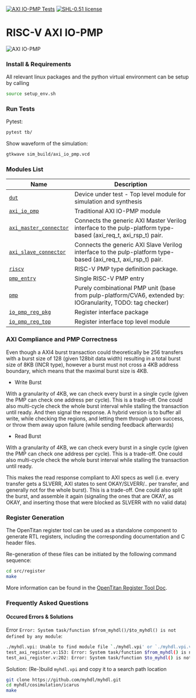 [![AXI IO-PMP Tests](https://github.com/andreaskuster/axi-io-pmp/actions/workflows/main.yml/badge.svg)](https://github.com/andreaskuster/axi-io-pmp/actions/workflows/main.yml)
[![SHL-0.51 license](https://img.shields.io/badge/license-SHL--0.51-green)](LICENSE) 

# RISC-V AXI IO-PMP 
![AXI IO-PMP](./media/axi_io_pmp_web.svg)

### Install & Requirements
All relevant linux packages and the python virtual environment can be setup by calling
```bash
source setup_env.sh
```

### Run Tests
Pytest:
```bash
pytest tb/
```

Show waveform of the simulation:
```bash
gtkwave sim_build/axi_io_pmp.vcd
```


### Modules List

| Name                                                            | Description |
|-----------------------------------------------------------------|-------------|
| [`dut`](src/dut.sv)                                             | Device under test - Top level module for simulation and synthesis           |
| [`axi_io_pmp`](src/axi_io_pmp.sv)                               | Traditional AXI IO-PMP module            |
| [`axi_master_connector`](src/connector/axi_master_connector.sv) | Connects the generic AXI Master Verilog interface to the pulp-platform type-based (axi_req_t, axi_rsp_t) pair.            |
| [`axi_slave_connector`](src/connector/axi_slave_connector.sv)   | Connects the generic AXI Slave Verilog interface to the pulp-platform type-based (axi_req_t, axi_rsp_t) pair.            |
| [`riscv`](src/pmp/include/riscv.sv)                             | RISC-V PMP type definition package.            |
| [`pmp_entry`](src/pmp/pmp_entry.sv)                             | Single RISC-V PMP entry            |
| [`pmp`](src/pmp/pmp.sv)                                         | Purely combinational PMP unit (base from pulp-platform/CVA6, extended by: IOGranularity, TODO: tag checker)            |
| [`io_pmp_reg_pkg`](src/register/io_pmp_reg_pkg.sv)              | Register interface package            |
| [`io_pmp_reg_top`](src/register/io_pmp_reg_top.sv)              | Register interface top level module            |


### AXI Compliance and PMP Correctness

Even though a AXI4 burst transaction could theoretically be 256 transfers with a burst size of 128 (given 128bit data width) resulting in a total burst size of 8KB (INCR type), however a burst must not cross a 4KB address boundary, which means that the maximal burst size is 4KB. 

- Write Burst

With a granularity of 4KB, we can check every burst in a single cycle (given the PMP can check one address per cycle). This is a trade-off. One could also multi-cycle check the whole burst interval while stalling the transaction until ready. And then signal the response. A hybrid version is to buffer all write, while checking the regions, and letting them through upon success, or throw them away upon failure (while sending feedback afterwards)

- Read Burst

With a granularity of 4KB, we can check every burst in a single cycle (given the PMP can check one address per cycle). This is a trade-off. One could also multi-cycle check the whole burst interval while stalling the transaction until ready.

This makes the read response compliant to AXI specs as well (i.e. every transfer gets a SLVERR, AXI states to sent OKAY/SLVERR/.. per transfer, and generally not for the whole burst). This is a trade-off. One could also split the burst, and assemble it again (signaling the ones that are OKAY, as OKAY, and inserting those that were blocked as SLVERR with no valid data)



### Register Generation
The OpenTitan register tool can be used as a standalone component to generate RTL registers, including the corresponding documentation and C header files.

Re-generation of these files can be initiated by the following command sequence:
```bash
cd src/register
make
```

More information can be found in the [OpenTitan Register Tool Doc](https://docs.opentitan.org/doc/rm/register_tool/).


### Frequently Asked Questions

#### Occured Errors & Solutions

Error `Error: System task/function $from_myhdl()/$to_myhdl() is not defined by any module`: 
```bash
./myhdl.vpi: Unable to find module file `./myhdl.vpi' or `./myhdl.vpi.vpl.vpi'.
test_axi_register.v:153: Error: System task/function $from_myhdl() is not defined by any module.
test_axi_register.v:202: Error: System task/function $to_myhdl() is not defined by any module.
```

Solution: (Re-)build `myhdl.vpi` and copy it to a search path location
```bash
git clone https://github.com/myhdl/myhdl.git
cd myhdl/cosimulation/icarus
make
```
